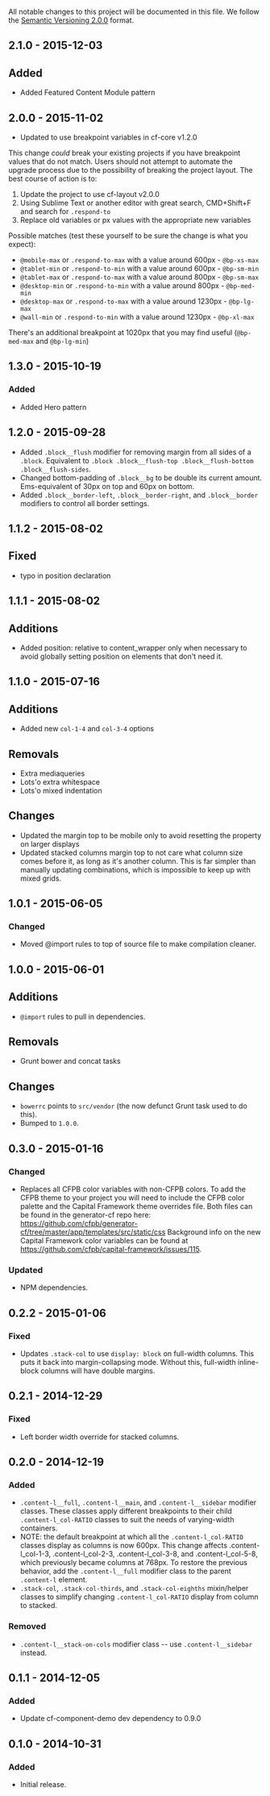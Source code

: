 All notable changes to this project will be documented in this file.
We follow the [Semantic Versioning 2.0.0](http://semver.org/) format.

## 2.1.0 - 2015-12-03

## Added
- Added Featured Content Module pattern


## 2.0.0 - 2015-11-02
- Updated to use breakpoint variables in cf-core v1.2.0

This change _could_ break your existing projects if you have breakpoint values that do not match. Users should not attempt to automate the upgrade process due to the possibility of breaking the project layout. The best course of action is to:

1. Update the project to use cf-layout v2.0.0
2. Using Sublime Text or another editor with great search, CMD+Shift+F and search for `.respond-to`
3. Replace old variables or px values with the appropriate new variables

  Possible matches (test these yourself to be sure the change is what you expect):

  - `@mobile-max` or `.respond-to-max` with a value around 600px - `@bp-xs-max`
  - `@tablet-min` or `.respond-to-min` with a value around 600px - `@bp-sm-min`
  - `@tablet-max` or `.respond-to-max` with a value around 800px - `@bp-sm-max`
  - `@desktop-min` or `.respond-to-min` with a value around 800px - `@bp-med-min`
  - `@desktop-max` or `.respond-to-max` with a value around 1230px - `@bp-lg-max`
  - `@wall-min` or `.respond-to-min` with a value around 1230px - `@bp-xl-max`

  There's an additional breakpoint at 1020px that you may find useful (`@bp-med-max` and `@bp-lg-min`)


## 1.3.0 - 2015-10-19

### Added
- Added Hero pattern


## 1.2.0 - 2015-09-28
- Added `.block__flush` modifier for removing margin
  from all sides of a `.block`.
  Equivalent to
  `.block .block__flush-top .block__flush-bottom .block__flush-sides`.
- Changed bottom-padding of `.block__bg` to be double its current amount.
  Ems-equivalent of 30px on top and 60px on bottom.
- Added `.block__border-left`, `.block__border-right`, and `.block__border`
  modifiers to control all border settings.


## 1.1.2 - 2015-08-02

## Fixed

- typo in position declaration


## 1.1.1 - 2015-08-02

## Additions

- Added position: relative to content_wrapper only when necessary to avoid globally setting position on elements that don't need it.


## 1.1.0 - 2015-07-16

## Additions

- Added new `col-1-4` and `col-3-4` options

## Removals

- Extra mediaqueries
- Lots'o extra whitespace
- Lots'o mixed indentation

## Changes

- Updated the margin top to be mobile only to avoid resetting the property on larger displays
- Updated stacked columns margin top to not care what column size comes before it, as long as it's another column. This is far simpler than manually updating combinations, which is impossible to keep up with mixed grids.


## 1.0.1 - 2015-06-05

### Changed

- Moved @import rules to top of source file to make compilation cleaner.


## 1.0.0 - 2015-06-01

## Additions

- `@import` rules to pull in dependencies.

## Removals

- Grunt bower and concat tasks

## Changes

- `bowerrc` points to `src/vendor` (the now defunct Grunt task used to do this).
- Bumped to `1.0.0`.


## 0.3.0 - 2015-01-16

### Changed
- Replaces all CFPB color variables with non-CFPB colors. To add the CFPB theme
  to your project you will need to include the CFPB color palette and the
  Capital Framework theme overrides file. Both files can be found in the
  generator-cf repo here:
  <https://github.com/cfpb/generator-cf/tree/master/app/templates/src/static/css>
  Background info on the new Capital Framework color variables can be found at
  <https://github.com/cfpb/capital-framework/issues/115>.

### Updated
- NPM dependencies.


## 0.2.2 - 2015-01-06

### Fixed
- Updates `.stack-col` to use `display: block` on full-width columns. This puts it back into margin-collapsing
  mode. Without this, full-width inline-block columns will have double margins.


## 0.2.1 - 2014-12-29

### Fixed
- Left border width override for stacked columns.


## 0.2.0 - 2014-12-19

### Added
- `.content-l__full`, `.content-l__main`, and `.content-l__sidebar` modifier classes. These classes apply different breakpoints to their child `.content-l_col-RATIO` classes to suit the needs of varying-width containers.
- NOTE: the default breakpoint at which all the `.content-l_col-RATIO` classes display as columns is now 600px. This change affects .content-l_col-1-3, .content-l_col-2-3, .content-l_col-3-8, and .content-l_col-5-8, which previously became columns at 768px. To restore the previous behavior, add the `.content-l__full` modifier class to the parent `.content-l` element.
- `.stack-col`, `.stack-col-thirds`, and `.stack-col-eighths` mixin/helper classes to simplify changing `.content-l_col-RATIO` display from column to stacked.

### Removed
- `.content-l__stack-on-cols` modifier class -- use `.content-l__sidebar` instead.


## 0.1.1 - 2014-12-05

### Added
- Update cf-component-demo dev dependency to 0.9.0


## 0.1.0 - 2014-10-31

### Added
- Initial release.
